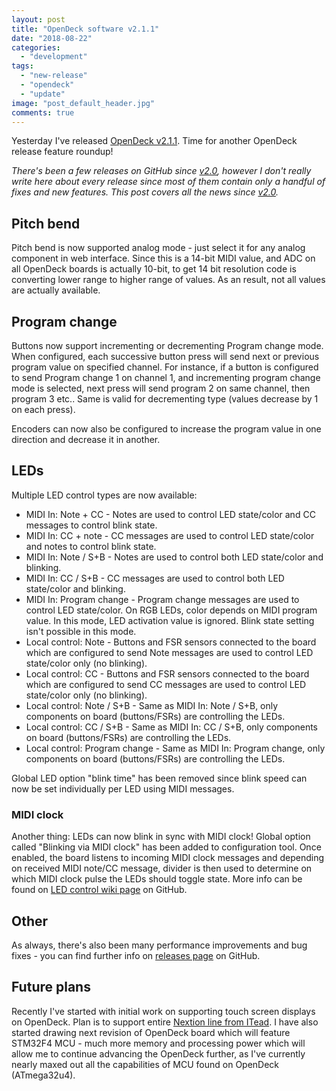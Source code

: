 ```yaml
---
layout: post
title: "OpenDeck software v2.1.1"
date: "2018-08-22"
categories: 
  - "development"
tags: 
  - "new-release"
  - "opendeck"
  - "update"
image: "post_default_header.jpg"
comments: true
---
```


Yesterday I've released [OpenDeck v2.1.1](https://github.com/shanteacontrols/OpenDeck/releases/tag/v2.1.1). Time for another OpenDeck release feature roundup!

_There's been a few releases on GitHub since [v2.0](https://shanteacontrols.wpcomstaging.com/2018/05/28/opendeck-software-v2-0/), however I don't really write here about every release since most of them contain only a handful of fixes and new features. This post covers all the news since [v2.0](https://github.com/shanteacontrols/OpenDeck/releases/tag/v2.0.1)._

## Pitch bend

Pitch bend is now supported analog mode - just select it for any analog component in web interface. Since this is a 14-bit MIDI value, and ADC on all OpenDeck boards is actually 10-bit, to get 14 bit resolution code is converting lower range to higher range of values. As an result, not all values are actually available.

## Program change

Buttons now support incrementing or decrementing Program change mode. When configured, each successive button press will send next or previous program value on specified channel. For instance, if a button is configured to send Program change 1 on channel 1, and incrementing program change mode is selected, next press will send program 2 on same channel, then program 3 etc.. Same is valid for decrementing type (values decrease by 1 on each press).

Encoders can now also be configured to increase the program value in one direction and decrease it in another.

## LEDs

Multiple LED control types are now available:

- MIDI In: Note + CC - Notes are used to control LED state/color and CC messages to control blink state.
- MIDI In: CC + note - CC messages are used to control LED state/color and notes to control blink state.
- MIDI In: Note / S+B - Notes are used to control both LED state/color and blinking.
- MIDI In: CC / S+B - CC messages are used to control both LED state/color and blinking.
- MIDI In: Program change - Program change messages are used to control LED state/color. On RGB LEDs, color depends on MIDI program value. In this mode, LED activation value is ignored. Blink state setting isn't possible in this mode.
- Local control: Note - Buttons and FSR sensors connected to the board which are configured to send Note messages are used to control LED state/color only (no blinking).
- Local control: CC - Buttons and FSR sensors connected to the board which are configured to send CC messages are used to control LED state/color only (no blinking).
- Local control: Note / S+B - Same as MIDI In: Note / S+B, only components on board (buttons/FSRs) are controlling the LEDs.
- Local control: CC / S+B - Same as MIDI In: CC / S+B, only components on board (buttons/FSRs) are controlling the LEDs.
- Local control: Program change - Same as MIDI In: Program change, only components on board (buttons/FSRs) are controlling the LEDs.

Global LED option "blink time" has been removed since blink speed can now be set individually per LED using MIDI messages.

### MIDI clock

Another thing: LEDs can now blink in sync with MIDI clock! Global option called "Blinking via MIDI clock" has been added to configuration tool. Once enabled, the board listens to incoming MIDI clock messages and depending on received MIDI note/CC message, divider is then used to determine on which MIDI clock pulse the LEDs should toggle state. More info can be found on [LED control wiki page](https://github.com/Shantea/OpenDeck/wiki/LED-control) on GitHub.

## Other

As always, there's also been many performance improvements and bug fixes - you can find further info on [releases page](https://github.com/shanteacontrols/OpenDeck/releases) on GitHub.

## Future plans

Recently I've started with initial work on supporting touch screen displays on OpenDeck. Plan is to support entire [Nextion line from ITead](https://nextion.itead.cc/). I have also started drawing next revision of OpenDeck board which will feature STM32F4 MCU - much more memory and processing power which will allow me to continue advancing the OpenDeck further, as I've currently nearly maxed out all the capabilities of MCU found on OpenDeck (ATmega32u4).
